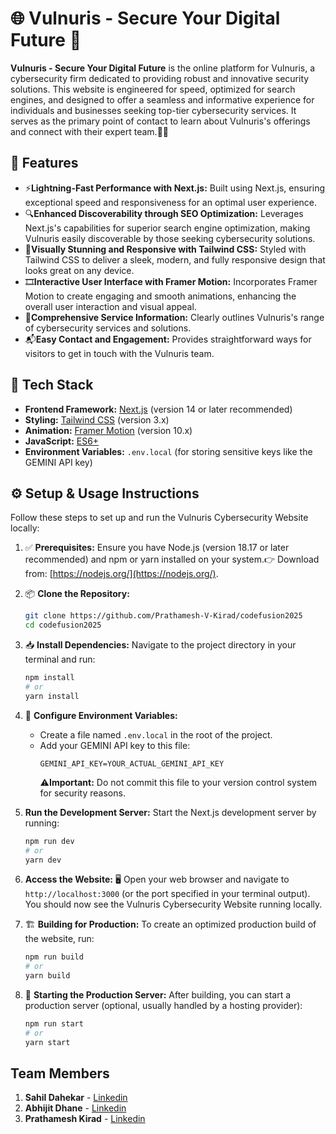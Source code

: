 # 🌐 Vulnuris - Secure Your Digital Future 🔐

**Vulnuris - Secure Your Digital Future**  is the online platform for Vulnuris, a cybersecurity firm dedicated to providing robust and innovative security solutions. This website is engineered for speed, optimized for search engines, and designed to offer a seamless and informative experience for individuals and businesses seeking top-tier cybersecurity services. It serves as the primary point of contact to learn about Vulnuris's offerings and connect with their expert team.👩‍💻

## 🚀 Features

* ⚡**Lightning-Fast Performance with Next.js:** Built using Next.js, ensuring exceptional speed and responsiveness for an optimal user experience.
* 🔍**Enhanced Discoverability through SEO Optimization:** Leverages Next.js's capabilities for superior search engine optimization, making Vulnuris easily discoverable by those seeking cybersecurity solutions.
* 🎨**Visually Stunning and Responsive with Tailwind CSS:** Styled with Tailwind CSS to deliver a sleek, modern, and fully responsive design that looks great on any device.
* 🎞️**Interactive User Interface with Framer Motion:** Incorporates Framer Motion to create engaging and smooth animations, enhancing the overall user interaction and visual appeal.
* 📖**Comprehensive Service Information:** Clearly outlines Vulnuris's range of cybersecurity services and solutions.
* 📬**Easy Contact and Engagement:** Provides straightforward ways for visitors to get in touch with the Vulnuris team.

## 🧰 Tech Stack

* **Frontend Framework:** [Next.js](https://nextjs.org/) (version 14 or later recommended)
* **Styling:** [Tailwind CSS](https://tailwindcss.com/) (version 3.x)
* **Animation:** [Framer Motion](https://www.framer.com/motion/) (version 10.x)
* **JavaScript:** [ES6+](https://www.w3schools.com/js/es6.asp)
* **Environment Variables:** `.env.local` (for storing sensitive keys like the GEMINI API key)

## ⚙️ Setup & Usage Instructions

Follow these steps to set up and run the Vulnuris Cybersecurity Website locally:

1.  ✅ **Prerequisites:** Ensure you have Node.js (version 18.17 or later recommended) and npm or yarn installed on your system.👉 Download from: [https://nodejs.org/](https://nodejs.org/).

2.  📦 **Clone the Repository:** 
    ```bash
    git clone https://github.com/Prathamesh-V-Kirad/codefusion2025
    cd codefusion2025
    ```

3.  📥 **Install Dependencies:** Navigate to the project directory in your terminal and run:
    ```bash
    npm install
    # or
    yarn install
    ```

4.  🔐 **Configure Environment Variables:**
    * Create a file named `.env.local` in the root of the project.
    * Add your GEMINI API key to this file:
        ```
        GEMINI_API_KEY=YOUR_ACTUAL_GEMINI_API_KEY
        ```
        ⚠️**Important:** Do not commit this file to your version control system for security reasons.

5.  **Run the Development Server:** Start the Next.js development server by running:
    ```bash
    npm run dev
    # or
    yarn dev
    ```

6.  **Access the Website:** 🖥️ Open your web browser and navigate to `http://localhost:3000` (or the port specified in your terminal output). You should now see the Vulnuris Cybersecurity Website running locally.

7.  🏗️ **Building for Production:** To create an optimized production build of the website, run:
    ```bash
    npm run build
    # or
    yarn build
    ```

8.  🚀 **Starting the Production Server:** After building, you can start a production server (optional, usually handled by a hosting provider):
    ```bash
    npm run start
    # or
    yarn start
    ```

## Team Members

1.  **Sahil Dahekar** - [Linkedin](https://www.linkedin.com/in/sahil-dahekar/)
2.  **Abhijit Dhane** - [Linkedin](https://www.linkedin.com/in/abhijeetadhane/)
3.  **Prathamesh Kirad** - [Linkedin](https://www.linkedin.com/in/prathamesh-kirad/)
